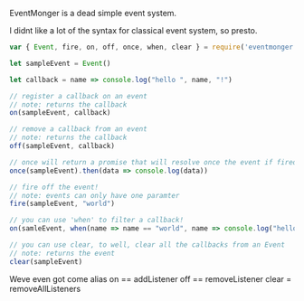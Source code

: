 EventMonger is a dead simple event system.

I didnt like a lot of the syntax for classical event system, so presto.

```js
var { Event, fire, on, off, once, when, clear } = require('eventmonger')

let sampleEvent = Event()

let callback = name => console.log("hello ", name, "!")

// register a callback on an event
// note: returns the callback
on(sampleEvent, callback)

// remove a callback from an event
// note: returns the callback
off(sampleEvent, callback)

// once will return a promise that will resolve once the event if fired
once(sampleEvent).then(data => console.log(data))

// fire off the event!
// note: events can only have one paramter
fire(sampleEvent, "world")

// you can use 'when' to filter a callback!
on(samleEvent, when(name => name == "world", name => console.log("hello world"))

// you can use clear, to well, clear all the callbacks from an Event
// note: returns the event
clear(sampleEvent)
```

Weve even got come alias
on == addListener
off == removeListener
clear = removeAllListeners